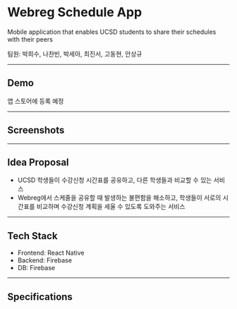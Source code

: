 # Webreg Schedule App

Mobile application that enables UCSD students to share their schedules with their peers

팀원: 박희수, 나찬빈, 박세아, 최진서, 고동현, 안상규

---

## Demo

앱 스토어에 등록 예정

---

## Screenshots

---

## Idea Proposal
- UCSD 학생들이 수강신청 시간표를 공유하고, 다른 학생들과 비교할 수 있는 서비스
- Webreg에서 스케줄을 공유할 때 발생하는 불편함을 해소하고, 학생들이 서로의 시간표를 비교하며 수강신청 계획을 세울 수 있도록 도와주는 서비스

---

## Tech Stack
- Frontend: React Native
- Backend: Firebase
- DB: Firebase

---

## Specifications